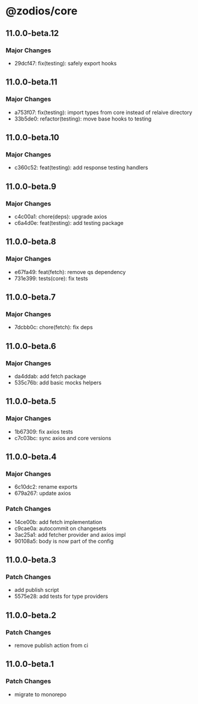 # @zodios/core

## 11.0.0-beta.12

### Major Changes

- 29dcf47: fix(testing): safely export hooks

## 11.0.0-beta.11

### Major Changes

- a753f07: fix(testing): import types from core instead of relaive directory
- 33b5de0: refactor(testing): move base hooks to testing

## 11.0.0-beta.10

### Major Changes

- c360c52: feat(testing): add response testing handlers

## 11.0.0-beta.9

### Major Changes

- c4c00a1: chore(deps): upgrade axios
- c6a4d0e: feat(testing): add testing package

## 11.0.0-beta.8

### Major Changes

- e67fa49: feat(fetch): remove qs dependency
- 731e399: tests(core): fix tests

## 11.0.0-beta.7

### Major Changes

- 7dcbb0c: chore(fetch): fix deps

## 11.0.0-beta.6

### Major Changes

- da4ddab: add fetch package
- 535c76b: add basic mocks helpers

## 11.0.0-beta.5

### Major Changes

- 1b67309: fix axios tests
- c7c03bc: sync axios and core versions

## 11.0.0-beta.4

### Major Changes

- 6c10dc2: rename exports
- 679a267: update axios

### Patch Changes

- 14ce00b: add fetch implementation
- c9cae0a: autocommit on changesets
- 3ac25a1: add fetcher provider and axios impl
- 90108a5: body is now part of the config

## 11.0.0-beta.3

### Patch Changes

- add publish script
- 5575e28: add tests for type providers

## 11.0.0-beta.2

### Patch Changes

- remove publish action from ci

## 11.0.0-beta.1

### Patch Changes

- migrate to monorepo
